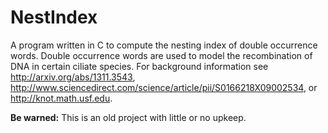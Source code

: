 # NestIndex

A program written in C to compute the nesting index of double occurrence words. Double occurrence words are used to model the recombination of DNA in certain ciliate species. For background information see http://arxiv.org/abs/1311.3543, http://www.sciencedirect.com/science/article/pii/S0166218X09002534, or http://knot.math.usf.edu.

**Be warned:** This is an old project with little or no upkeep.

